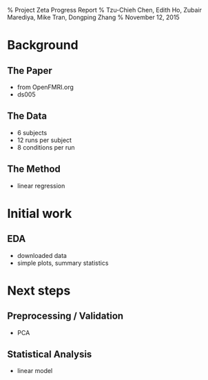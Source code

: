 % Project Zeta Progress Report
% Tzu-Chieh Chen, Edith Ho, Zubair Marediya, Mike Tran, Dongping Zhang
% November 12, 2015

# Background

## The Paper

- from OpenFMRI.org
- ds005

## The Data

- 6 subjects
- 12 runs per subject
- 8 conditions per run

## The Method

- linear regression

# Initial work

## EDA

- downloaded data
- simple plots, summary statistics

# Next steps

## Preprocessing / Validation

- PCA

## Statistical Analysis

- linear model
